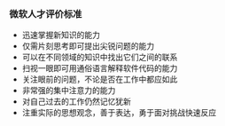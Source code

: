 ### 微软人才评价标准
- 迅速掌握新知识的能力
- 仅需片刻思考即可提出尖锐问题的能力
- 可以在不同领域的知识中找出它们之间的联系
- 扫视一眼即可用通俗语言解释软件代码的能力
- 关注眼前的问题，不论是否在工作中都应如此
- 非常强的集中注意力的能力
- 对自己过去的工作仍然记忆犹新
- 注重实际的思想观念，善于表达，勇于面对挑战快速反应